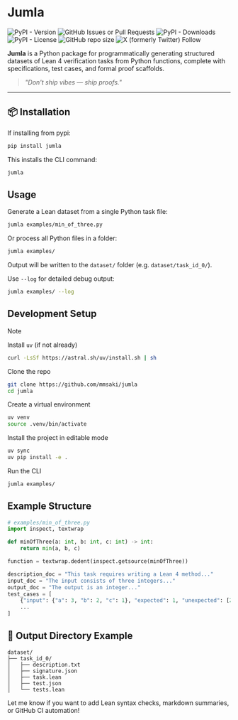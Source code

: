 # Jumla

![PyPI - Version](https://img.shields.io/pypi/v/jumla)
![GitHub Issues or Pull Requests](https://img.shields.io/github/issues/mmsaki/jumla)
![PyPI - Downloads](https://img.shields.io/pypi/dm/jumla)
![PyPI - License](https://img.shields.io/pypi/l/jumla)
![GitHub repo size](https://img.shields.io/github/repo-size/mmsaki/jumla)
![X (formerly Twitter) Follow](https://img.shields.io/twitter/follow/msakiart)

**Jumla** is a Python package for programmatically generating structured datasets of Lean 4 verification tasks from Python functions, complete with specifications, test cases, and formal proof scaffolds.

> _"Don't ship vibes — ship proofs."_

---

## 📦 Installation

If installing from pypi:

```bash
pip install jumla
```

This installs the CLI command:

```bash
jumla
```


## Usage

Generate a Lean dataset from a single Python task file:

```bash
jumla examples/min_of_three.py
```

Or process all Python files in a folder:

```bash
jumla examples/
```

Output will be written to the `dataset/` folder (e.g. `dataset/task_id_0/`).

Use `--log` for detailed debug output:

```bash
jumla examples/ --log
```


## Development Setup

> [!NOTE]
> Install `uv` (if not already)
>
> ```bash
> curl -LsSf https://astral.sh/uv/install.sh | sh
> ```

Clone the repo

```bash
git clone https://github.com/mmsaki/jumla
cd jumla
```

Create a virtual environment

```bash
uv venv
source .venv/bin/activate
```

Install the project in editable mode

```bash
uv sync
uv pip install -e .
```

Run the CLI

```bash
jumla examples/
```


## Example Structure

```python
# examples/min_of_three.py
import inspect, textwrap

def minOfThree(a: int, b: int, c: int) -> int:
    return min(a, b, c)

function = textwrap.dedent(inspect.getsource(minOfThree))

description_doc = "This task requires writing a Lean 4 method..."
input_doc = "The input consists of three integers..."
output_doc = "The output is an integer..."
test_cases = [
    {"input": {"a": 3, "b": 2, "c": 1}, "expected": 1, "unexpected": [2, 3, -1]},
    ...
]
```


## 📁 Output Directory Example

```
dataset/
├── task_id_0/
│   ├── description.txt
│   ├── signature.json
│   ├── task.lean
│   ├── test.json
│   └── tests.lean
```


Let me know if you want to add Lean syntax checks, markdown summaries, or GitHub CI automation!
